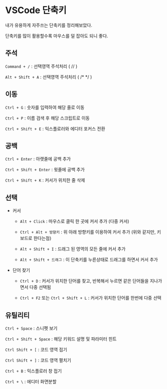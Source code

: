# VSCode 단축키
내가 유용하게 자주쓰는 단축키를 정리해보았다.

단축키를 많이 활용할수록 마우스를 덜 잡아도 되니 좋다.

## 주석
`Command + /` : 선택영역 주석처리 ( // ) 

`Alt + Shift + A` : 선택영역 주석처리 ( /*  */ )

## 이동
`Ctrl + G` : 숫자를 입력하여 해당 줄로 이동

`Ctrl + P` : 이름 검색 후 해당 스크립트로 이동

`Ctrl + Shift + E` : 익스플로러와 에디터 포커스 전환

## 공백
`Ctrl + Enter` : 아랫줄에 공백 추가

`Ctrl + Shift + Enter` : 윗줄에 공백 추가

`Ctrl + Shift + K` : 커서가 위치한 줄 삭제

## 선택
* 커서

    * `Alt + Click` :  마우스로 클릭 한 곳에 커서 추가 (다중 커서)

    * `Ctrl + Alt + 방향키` : 위 아래 방향키를 이용하여 커서 추가 (위와 같지만, 키보드로 한다는점)

    * `Alt + Shift + I`  : 드래그 된 영역의 모든 줄에 커서 추가
    
    * `Alt + Shift + 드래그` : 이 단축키를 누른상태로 드래그를 하면서 커서 추가

* 단어 찾기
    * `Ctrl + D` : 커서가 위치한 단어를 찾고, 반복해서 누르면 같은 단어들을 지나가면서 다중 선택됨

    * `Ctrl + F2` 또는 `Ctrl + Shift + L` : 커서가 위치한 단어를 한번에 다중 선택

## 유틸리티
`Ctrl + Space` : 스니펫 보기

`Ctrl + Shift + Space` : 해당 키워드 설명 및 파라미터 힌트

`Ctrl Shift + [`  : 코드 영역 접기

`Ctrl Shift + ]`  : 코드 영역 펼치기

`Ctrl + B` : 익스플로러 창 접기

`Ctrl + \` : 에디터 화면분할
